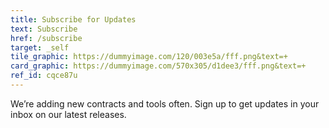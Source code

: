 ```yaml
---
title: Subscribe for Updates
text: Subscribe
href: /subscribe
target: _self
tile_graphic: https://dummyimage.com/120/003e5a/fff.png&text=+
card_graphic: https://dummyimage.com/570x305/d1dee3/fff.png&text=+
ref_id: cqce87u
---
```

We’re adding new contracts and tools often. Sign up to get updates in your inbox on our latest releases.
